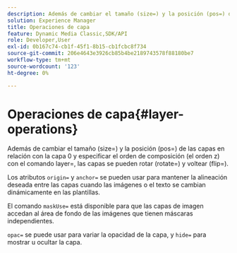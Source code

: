 ```yaml
---
description: Además de cambiar el tamaño (size=) y la posición (pos=) de las capas en relación con la capa 0 y especificar el orden de composición (el orden z) con el comando layer=, las capas se pueden rotar (rotate=) y voltear (flip=).
solution: Experience Manager
title: Operaciones de capa
feature: Dynamic Media Classic,SDK/API
role: Developer,User
exl-id: 0b167c74-cb1f-45f1-8b15-cb1fcbc8f734
source-git-commit: 206e4643e3926cb85b4be2189743578f88180be7
workflow-type: tm+mt
source-wordcount: '123'
ht-degree: 0%

---
```


# Operaciones de capa{#layer-operations}

Además de cambiar el tamaño (size=) y la posición (pos=) de las capas en relación con la capa 0 y especificar el orden de composición (el orden z) con el comando layer=, las capas se pueden rotar (rotate=) y voltear (flip=).

Los atributos `origin=` y `anchor=` se pueden usar para mantener la alineación deseada entre las capas cuando las imágenes o el texto se cambian dinámicamente en las plantillas.

El comando `maskUse=` está disponible para que las capas de imagen accedan al área de fondo de las imágenes que tienen máscaras independientes.

`opac=` se puede usar para variar la opacidad de la capa, y `hide=` para mostrar u ocultar la capa.

